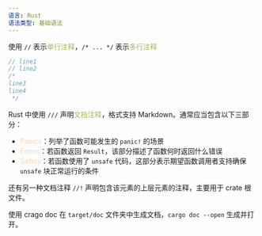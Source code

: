 ```yaml
---
语言: Rust
语法类型: 基础语法
---
```

使用 `//`  表示<font color="#9bbb59">单行注释</font>，`/* ... */`  表示<font color="#9bbb59">多行注释</font>

```rust
// line1
// line2
/*
line3
line4
 */
```

Rust 中使用 `///`  声明<font color="#9bbb59">文档注释</font>，格式支持 Markdown。通常应当包含以下三部分：
- <font color="#fbd5b5">Panics</font>：列举了函数可能发生的 `panic!` 的场景
- <font color="#fbd5b5">Errors</font>：若函数返回 `Result`，该部分描述了函数何时返回什么错误
- <font color="#fbd5b5">Safety</font>：若函数使用了 `unsafe`  代码，这部分表示期望函数调用者支持确保 `unsafe`  块正常运行的条件

还有另一种文档注释 `//!` 声明包含该元素的上层元素的注释，主要用于 crate 根文件。

使用 crago doc 在 `target/doc`  文件夹中生成文档，`cargo doc --open`  生成并打开。